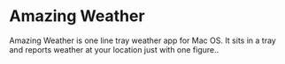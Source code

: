 Amazing Weather
===============

Amazing Weather is one line tray weather app for Mac OS. 
It sits in a tray and reports weather at your location just with one figure..
